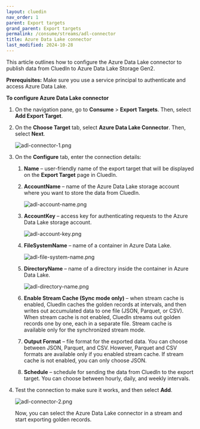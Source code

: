 ```yaml
---
layout: cluedin
nav_order: 1
parent: Export targets
grand_parent: Export targets
permalink: /consume/streams/adl-connector
title: Azure Data Lake connector
last_modified: 2024-10-28
---
```


This article outlines how to configure the Azure Data Lake connector to publish data from CluedIn to Azure Data Lake Storage Gen2.

**Prerequisites:** Make sure you use a service principal to authenticate and access Azure Data Lake.

**To configure Azure Data Lake connector**

1. On the navigation pane, go to **Consume** > **Export Targets**. Then, select **Add Export Target**.

1. On the **Choose Target** tab, select **Azure Data Lake Connector**. Then, select **Next**.

    ![adl-connector-1.png](../../assets/images/consume/export-targets/adl-connector-1.png)

1. On the **Configure** tab, enter the connection details:

    1. **Name** – user-friendly name of the export target that will be displayed on the **Export Target** page in CluedIn.

    1. **AccountName** – name of the Azure Data Lake storage account where you want to store the data from CluedIn.

        ![adl-account-name.png](../../assets/images/consume/export-targets/adl-account-name.png)

    1. **AccountKey** – access key for authenticating requests to the Azure Data Lake storage account.

        ![adl-account-key.png](../../assets/images/consume/export-targets/adl-account-key.png)

    1. **FileSystemName** – name of a container in Azure Data Lake.

        ![adl-file-system-name.png](../../assets/images/consume/export-targets/adl-file-system-name.png)

    1. **DirectoryName** – name of a directory inside the container in Azure Data Lake.

        ![adl-directory-name.png](../../assets/images/consume/export-targets/adl-directory-name.png)

    1. **Enable Stream Cache (Sync mode only)** – when stream cache is enabled, CluedIn caches the golden records at intervals, and then writes out accumulated data to one file (JSON, Parquet, or CSV). When stream cache is not enabled, CluedIn streams out golden records one by one, each in a separate file. Stream cache is available only for the synchronized stream mode.

    1. **Output Format** – file format for the exported data. You can choose between JSON, Parquet, and CSV. However, Parquet and CSV formats are available only if you enabled stream cache. If stream cache is not enabled, you can only choose JSON.

    1. **Schedule** – schedule for sending the data from CluedIn to the export target. You can choose between hourly, daily, and weekly intervals.

1. Test the connection to make sure it works, and then select **Add**.

    ![adl-connector-2.png](../../assets/images/consume/export-targets/adl-connector-2.png)

    Now, you can select the Azure Data Lake connector in a stream and start exporting golden records.